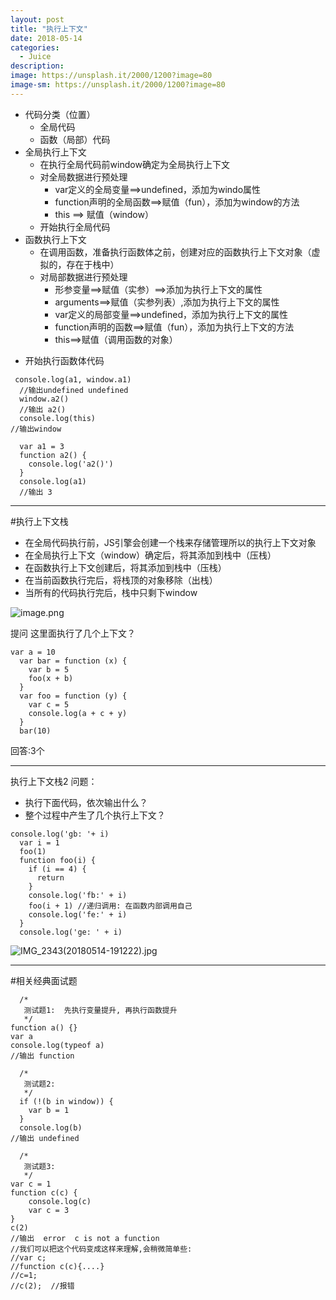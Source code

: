 ```yaml
---
layout: post
title: "执行上下文"
date: 2018-05-14
categories:
  - Juice
description: 
image: https://unsplash.it/2000/1200?image=80
image-sm: https://unsplash.it/2000/1200?image=80
---
```


- 代码分类（位置）
    * 全局代码
    * 函数（局部）代码
- 全局执行上下文
  * 在执行全局代码前window确定为全局执行上下文
  * 对全局数据进行预处理
    * var定义的全局变量==>undefined，添加为windo属性
    * function声明的全局函数==>赋值（fun），添加为window的方法
    * this  ==> 赋值（window）
  * 开始执行全局代码
- 函数执行上下文
  * 在调用函数，准备执行函数体之前，创建对应的函数执行上下文对象（虚拟的，存在于栈中）
  * 对局部数据进行预处理
    * 形参变量==>赋值（实参）==>添加为执行上下文的属性
    * arguments==>赋值（实参列表）,添加为执行上下文的属性
    * var定义的局部变量==>undefined，添加为执行上下文的属性
    * function声明的函数==>赋值（fun），添加为执行上下文的方法
    * this==>赋值（调用函数的对象）
* 开始执行函数体代码

```
 console.log(a1, window.a1)
  //输出undefined undefined
  window.a2()
  //输出 a2()
  console.log(this)
//输出window

  var a1 = 3
  function a2() {
    console.log('a2()')
  }
  console.log(a1)
  //输出 3
```
----------------------------------
#执行上下文栈
- 在全局代码执行前，JS引擎会创建一个栈来存储管理所以的执行上下文对象
- 在全局执行上下文（window）确定后，将其添加到栈中（压栈）
- 在函数执行上下文创建后，将其添加到栈中（压栈）
- 在当前函数执行完后，将栈顶的对象移除（出栈）
- 当所有的代码执行完后，栈中只剩下window

![image.png](https://upload-images.jianshu.io/upload_images/3378252-062d164ec62741f9.png?imageMogr2/auto-orient/strip%7CimageView2/2/w/1240)

提问 这里面执行了几个上下文？
```
var a = 10
  var bar = function (x) {
    var b = 5
    foo(x + b)
  }
  var foo = function (y) {
    var c = 5
    console.log(a + c + y)
  }
  bar(10)
```
回答:3个

-------------------------------------------

执行上下文栈2
问题：
- 执行下面代码，依次输出什么？
- 整个过程中产生了几个执行上下文？
```
console.log('gb: '+ i)
  var i = 1
  foo(1)
  function foo(i) {
    if (i == 4) {
      return
    }
    console.log('fb:' + i)
    foo(i + 1) //递归调用: 在函数内部调用自己
    console.log('fe:' + i)
  }
  console.log('ge: ' + i)
```
![IMG_2343(20180514-191222).jpg](https://upload-images.jianshu.io/upload_images/3378252-532ee00b086acd93.jpg?imageMogr2/auto-orient/strip%7CimageView2/2/w/1240)

------------------------------------------
#相关经典面试题
```
  /*
   测试题1:  先执行变量提升, 再执行函数提升
   */
function a() {}
var a
console.log(typeof a)
//输出 function

  /*
   测试题2:
   */
  if (!(b in window)) {
    var b = 1
  }
  console.log(b) 
//输出 undefined

  /*
   测试题3:
   */
var c = 1
function c(c) {
    console.log(c)
    var c = 3
}
c(2)
//输出  error  c is not a function
//我们可以把这个代码变成这样来理解,会稍微简单些:
//var c;
//function c(c){....}
//c=1;
//c(2);  //报错
```
